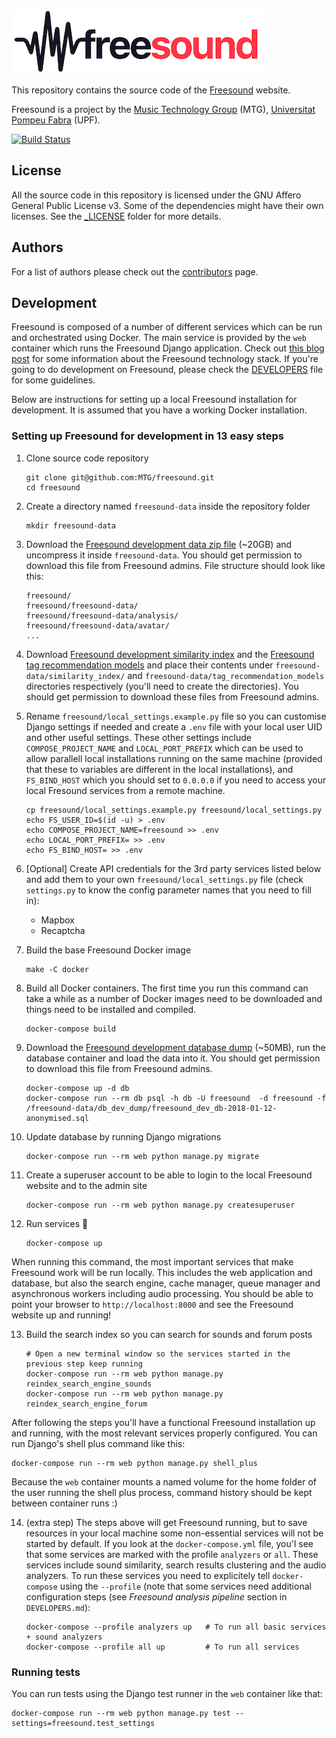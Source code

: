 ![Freesound](media/images/logo_bw.png)

This repository contains the source code of the [Freesound](https://freesound.org) website.

Freesound is a project by the [Music Technology Group](http://www.mtg.upf.edu) (MTG), [Universitat Pompeu Fabra](http://upf.edu) (UPF).

[![Build Status](https://github.com/MTG/freesound/actions/workflows/unit-tests.yml/badge.svg)](https://github.com/MTG/freesound/actions/workflows/unit-tests.yml)


## License

All the source code in this repository is licensed under the GNU Affero General Public License v3. Some of the dependencies might have their own licenses. See the [_LICENSE](https://github.com/MTG/freesound/tree/master/_LICENSE) folder for more details.


## Authors

For a list of authors please check out the [contributors](https://github.com/MTG/freesound/graphs/contributors) page.


## Development

Freesound is composed of a number of different services which can be run and orchestrated using Docker. The main service is provided by the `web` container which runs the Freesound Django application. Check out [this blog post](https://opensource.creativecommons.org/blog/entries/freesound-intro/) for some information about the Freesound technology stack. If you're going to do development on Freesound, please check the [DEVELOPERS](https://github.com/MTG/freesound/blob/master/DEVELOPERS.md) file for some guidelines.

Below are instructions for setting up a local Freesound installation for development. It is assumed that you have a working Docker installation.


### Setting up Freesound for development in 13 easy steps

1. Clone source code repository
    
       git clone git@github.com:MTG/freesound.git
       cd freesound

2. Create a directory named `freesound-data` inside the repository folder

       mkdir freesound-data

3. Download the [Freesound development data zip file](https://drive.google.com/file/d/1ih3or14n-pRVZ-oB0KThp4VVEiKhAeUK/view?usp=sharing) (~20GB) and uncompress it inside `freesound-data`. You should get permission to download this file from Freesound admins. File structure should look like this:

       freesound/
       freesound/freesound-data/
       freesound/freesound-data/analysis/
       freesound/freesound-data/avatar/
       ...

4. Download [Freesound development similarity index](https://drive.google.com/file/d/1ydJUUXbQZbHrva4UZd3C05wDcOXI7v1m/view?usp=sharing) and the [Freesound tag recommendation models](https://drive.google.com/file/d/1snaktMysCXdThWKkYuKWoGc_Hk2BElmz/view?usp=sharing) and place their contents under `freesound-data/similarity_index/` and `freesound-data/tag_recommendation_models` directories respectively (you'll need to create the directories). You should get permission to download these files from Freesound admins.

5. Rename `freesound/local_settings.example.py` file so you can customise Django settings if needed and create a `.env` file with your local user UID and other useful settings. These other settings include `COMPOSE_PROJECT_NAME` and `LOCAL_PORT_PREFIX` which can be used to allow parallell local installations running on the same machine (provided that these to variables are different in the local installations), and `FS_BIND_HOST` which you should set to `0.0.0.0` if you need to access your local Fresound services from a remote machine.

       cp freesound/local_settings.example.py freesound/local_settings.py
       echo FS_USER_ID=$(id -u) > .env
       echo COMPOSE_PROJECT_NAME=freesound >> .env
       echo LOCAL_PORT_PREFIX= >> .env
       echo FS_BIND_HOST= >> .env

6. [Optional] Create API credentials for the 3rd party services listed below and add them to your own `freesound/local_settings.py` file (check `settings.py` to know the config parameter names that you need to fill in):

   * Mapbox
   * Recaptcha 

7. Build the base Freesound Docker image

       make -C docker

8. Build all Docker containers. The first time you run this command can take a while as a number of Docker images need to be downloaded and things need to be installed and compiled. 

       docker-compose build

9. Download the [Freesound development database dump](https://drive.google.com/file/d/1d8_0Sa6J5tDQ3k4kvBp4zLUDuYKPUjnq/view?usp=sharing) (~50MB), run the database container and load the data into it. You should get permission to download this file from Freesound admins.

       docker-compose up -d db
       docker-compose run --rm db psql -h db -U freesound  -d freesound -f /freesound-data/db_dev_dump/freesound_dev_db-2018-01-12-anonymised.sql

10. Update database by running Django migrations

        docker-compose run --rm web python manage.py migrate

11. Create a superuser account to be able to login to the local Freesound website and to the admin site

        docker-compose run --rm web python manage.py createsuperuser

12. Run services 🎉 

        docker-compose up

  When running this command, the most important services that make Freesound work will be run locally. This includes the web application and database, but also the search engine, cache manager, queue manager and asynchronous workers including audio processing. You should be able to point your browser to `http://localhost:8000` and see the Freesound website up and running!


13. Build the search index so you can search for sounds and forum posts

        # Open a new terminal window so the services started in the previous step keep running
        docker-compose run --rm web python manage.py reindex_search_engine_sounds
        docker-compose run --rm web python manage.py reindex_search_engine_forum

After following the steps you'll have a functional Freesound installation up and running, with the most relevant services properly configured. You can run Django's shell plus command like this:

    docker-compose run --rm web python manage.py shell_plus

Because the `web` container mounts a named volume for the home folder of the user running the shell plus process, command history should be kept between container runs :)

14. (extra step) The steps above will get Freesound running, but to save resources in your local machine some non-essential services will not be started by default. If you look at the `docker-compose.yml` file, you'l see that some services are marked with the profile `analyzers` or `all`. These services include sound similarity, search results clustering and the audio analyzers. To run these services you need to explicitely tell `docker-compose` using the `--profile` (note that some services need additional configuration steps (see *Freesound analysis pipeline* section in `DEVELOPERS.md`):


        docker-compose --profile analyzers up   # To run all basic services + sound analyzers
        docker-compose --profile all up         # To run all services


### Running tests

You can run tests using the Django test runner in the `web` container like that:

    docker-compose run --rm web python manage.py test --settings=freesound.test_settings
